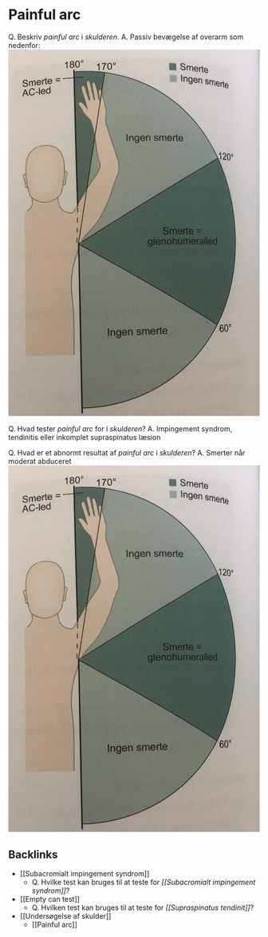 # Painful arc
Q. Beskriv *painful arc* i *skulderen*.
A. Passiv bevægelse af overarm som nedenfor:
![](BearImages/7D652960-B01B-4A6F-B16D-0B74964BE55C-53319-00007028A5A69993/6519961D-9195-4250-BA0E-9FCCBD2C5C4C.png)

Q. Hvad tester *painful arc* for i *skulderen*?
A. Impingement syndrom, tendinitis eller inkomplet supraspinatus læsion

Q. Hvad er et abnormt resultat af *painful arc* i *skulderen*?
A. Smerter når moderat abduceret
![](BearImages/568833B8-5B73-4D72-B906-3738B42EFFC0-53319-00007028F902F1FF/38A6A41A-E7C9-4912-B6E8-285CBAE16CF2.png)


## Backlinks
* [[Subacromialt impingement syndrom]]
	* Q. Hvilke test kan bruges til at teste for *[[Subacromialt impingement syndrom]]*?
* [[Empty can test]]
	* Q. Hvilken test kan bruges til at teste for *[[Supraspinatus tendinit]]*?
* [[Undersøgelse af skulder]]
	* [[Painful arc]]

<!-- #anki/tag/med/Orto #anki/deck/Medicine #anki/tag/med/GP -->

<!-- {BearID:38B3CE7A-D0A2-470A-98DF-8D966228BD1D-53319-00007012684C00E0} -->
